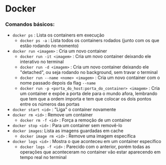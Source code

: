 # Docker

### Comandos básicos:
- ```docker ps``` : Lista os containers em execução
    - ```docker ps -a``` : Lista todos os containers rodados (junto com os que estão rodando no momento)
- ```docker run <imagem>``` : Cria um novo container
    - ```docker run -it <imagem>``` : Cria um novo container deixando ele interativo no terminal
    - ```docker run -d <imagem>``` : Cria um novo container deixando ele "detached", ou seja rodando no background, sem travar o terminal
    - ```docker run --name <nome> <imagem>``` : Cria um novo container com o nome passado depois da flag ```--name```
    - ```docker run -p <porta_do_host:porta_do_container> <imagem>``` : Cria um container e expõe a porta dele para o mundo afora, lembrando que tem que a ordem importa e tem que colocar os dois pontos entre os números das portas
- ```docker start <id>``` : "Liga" o container novamente
- ```docker rm <id>``` : Remove um container
    - ```docker rm -f <id>``` : Força a remoção de um container
- ```docker stop <id>``` : Para um container sem removê-lo
- ```docker images```: Lista as imagens guardadas em cache
    - ```docker image rm <id>``` : Remove uma imagem específica
- ```docker logs <id>``` : Mostra o que aconteceu em um container específico
    - ```docker logs -f <id>``` : Parecido com o anterior, porém todas as operações que aconteceram no container vão estar aparecendo em tempo real no terminal